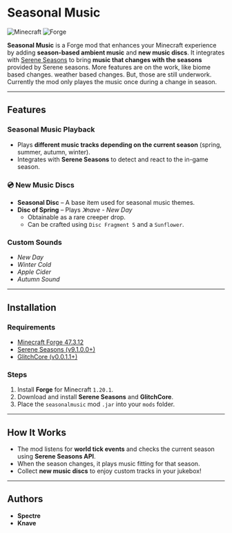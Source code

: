 # Seasonal Music

![Minecraft](https://img.shields.io/badge/Minecraft-1.20.1-brightgreen)
![Forge](https://img.shields.io/badge/Forge-47.3.12-blue)

**Seasonal Music** is a Forge mod that enhances your Minecraft experience by adding **season-based ambient music** and **new music discs**. It integrates with [Serene Seasons](https://github.com/Glitchfiend/SereneSeasons) to bring **music that changes with the seasons** provided by Serene seasons. 
More features are on the work, like biome based changes. weather based changes. But, those are still underwork. Currently the mod only playes the music once
during a change in season.

---

## Features

### Seasonal Music Playback
- Plays **different music tracks depending on the current season** (spring, summer, autumn, winter).  
- Integrates with **Serene Seasons** to detect and react to the in-game season.

### 💿 New Music Discs
- **Seasonal Disc** – A base item used for seasonal music themes.  
- **Disc of Spring** – Plays *ꓘnave - New Day*
  - Obtainable as a rare creeper drop.  
  - Can be crafted using `Disc Fragment 5` and a `Sunflower`.

### Custom Sounds
- *New Day*  
- *Winter Cold*  
- *Apple Cider*  
- *Autumn Sound*

---

## Installation

### Requirements
- [Minecraft Forge 47.3.12](https://adfoc.us/serve/sitelinks/?id=271228&url=https://maven.minecraftforge.net/net/minecraftforge/forge/1.20.1-47.3.12/forge-1.20.1-47.3.12-installer.jar)
- [Serene Seasons (v9.1.0.0+)](https://github.com/Glitchfiend/SereneSeasons)
- [GlitchCore (v0.0.1.1+)](https://github.com/Glitchfiend/GlitchCore)

### Steps
1. Install **Forge** for Minecraft `1.20.1`.
2. Download and install **Serene Seasons** and **GlitchCore**.
3. Place the `seasonalmusic` mod `.jar` into your `mods` folder.

---

## How It Works
- The mod listens for **world tick events** and checks the current season using **Serene Seasons API**.
- When the season changes, it plays music fitting for that season.
- Collect **new music discs** to enjoy custom tracks in your jukebox!

---

## Authors
- **Spectre**  
- **Knave**

